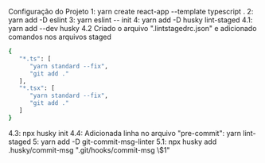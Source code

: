 Configuração do Projeto
1: yarn create react-app --template typescript .
2: yarn add -D eslint
3: yarn eslint -- init
4: yarn add -D husky lint-staged
4.1: yarn add --dev husky
4.2 Criado o arquivo ".lintstagedrc.json" e adicionado comandos nos arquivos staged

```bash
{
   "*.ts": [
      "yarn standard --fix",
      "git add ."
   ],
   "*.tsx": [
      "yarn standard --fix",
      "git add ."
   ]
}
```

4.3: npx husky init
4.4: Adicionada linha no arquivo "pre-commit": yarn lint-staged
5: yarn add -D git-commit-msg-linter
5.1: npx husky add .husky/commit-msg ".git/hooks/commit-msg \\$1"
